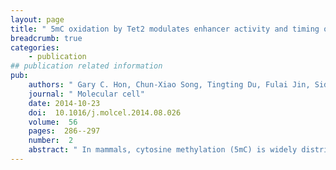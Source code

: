 ```yaml
---
layout: page
title: " 5mC oxidation by Tet2 modulates enhancer activity and timing of transcriptome reprogramming during differentiation."
breadcrumb: true
categories:
    - publication
## publication related information
pub:
    authors: " Gary C. Hon, Chun-Xiao Song, Tingting Du, Fulai Jin, Siddarth Selvaraj, Ah Young Lee, Chia-An Yen, Zhen Ye, Shi-Qing Mao, Bang-An Wang, Samantha Kuan, Lee E. Edsall, Boxuan Simen Zhao, Guo-Liang Xu, Chuan He<sup>#</sup>,  Bing Ren<sup>#</sup>"
    journal: " Molecular cell"
    date: 2014-10-23
    doi:  10.1016/j.molcel.2014.08.026
    volume:  56
    pages:  286--297
    number:  2
    abstract: " In mammals, cytosine methylation (5mC) is widely distributed throughout the genome but is notably depleted from active promoters and enhancers. While the role of DNA methylation in promoter silencing has been well documented, the function of this epigenetic mark at enhancers remains unclear. Recent experiments have demonstrated that enhancers are enriched for 5-hydroxymethylcytosine (5hmC), an oxidization product of the Tet family of 5mC dioxygenases and an intermediate  of DNA demethylation. These results support the involvement of Tet proteins in the regulation of dynamic DNA methylation at enhancers. By mapping DNA methylation and hydroxymethylation at base resolution, we find that deletion of Tet2 causes extensive loss of 5hmC at enhancers, accompanied by enhancer hypermethylation, reduction of enhancer activity, and delayed gene induction in the early steps of differentiation. Our results reveal that DNA demethylation modulates enhancer activity, and its disruption influences the timing of transcriptome reprogramming during cellular differentiation.,"
---
```

